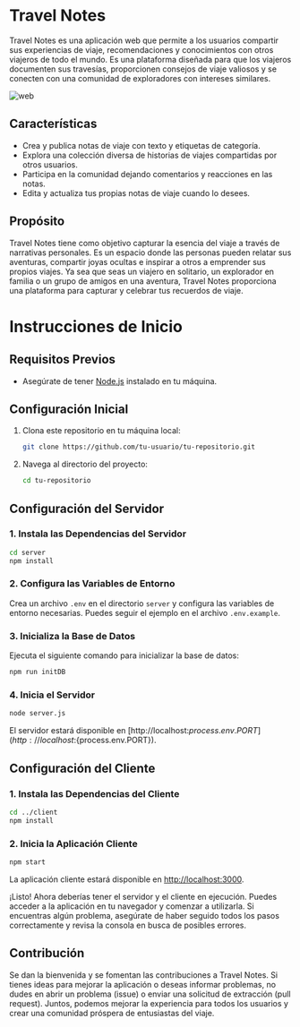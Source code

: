 # Travel Notes

Travel Notes es una aplicación web que permite a los usuarios compartir sus experiencias de viaje, recomendaciones y conocimientos con otros viajeros de todo el mundo. Es una plataforma diseñada para que los viajeros documenten sus travesías, proporcionen consejos de viaje valiosos y se conecten con una comunidad de exploradores con intereses similares.

![web](https://s5.gifyu.com/images/SRNAe.gif)

## Características

- Crea y publica notas de viaje con texto y etiquetas de categoría.
- Explora una colección diversa de historias de viajes compartidas por otros usuarios.
- Participa en la comunidad dejando comentarios y reacciones en las notas.
- Edita y actualiza tus propias notas de viaje cuando lo desees.

## Propósito

Travel Notes tiene como objetivo capturar la esencia del viaje a través de narrativas personales. Es un espacio donde las personas pueden relatar sus aventuras, compartir joyas ocultas e inspirar a otros a emprender sus propios viajes. Ya sea que seas un viajero en solitario, un explorador en familia o un grupo de amigos en una aventura, Travel Notes proporciona una plataforma para capturar y celebrar tus recuerdos de viaje.

# Instrucciones de Inicio

## Requisitos Previos
- Asegúrate de tener [Node.js](https://nodejs.org/) instalado en tu máquina.

## Configuración Inicial
1. Clona este repositorio en tu máquina local:
   ```bash
   git clone https://github.com/tu-usuario/tu-repositorio.git
   ```

2. Navega al directorio del proyecto:
   ```bash
   cd tu-repositorio
   ```

## Configuración del Servidor

### 1. Instala las Dependencias del Servidor
   ```bash
   cd server
   npm install
   ```

### 2. Configura las Variables de Entorno
   Crea un archivo `.env` en el directorio `server` y configura las variables de entorno necesarias. Puedes seguir el ejemplo en el archivo `.env.example`.

### 3. Inicializa la Base de Datos
   Ejecuta el siguiente comando para inicializar la base de datos:
   ```bash
   npm run initDB
   ```

### 4. Inicia el Servidor
   ```bash
   node server.js
   ```

   El servidor estará disponible en [http://localhost:${process.env.PORT}](http://localhost:${process.env.PORT}).

## Configuración del Cliente

### 1. Instala las Dependencias del Cliente
   ```bash
   cd ../client
   npm install
   ```

### 2. Inicia la Aplicación Cliente
   ```bash
   npm start
   ```

   La aplicación cliente estará disponible en [http://localhost:3000](http://localhost:3000).

¡Listo! Ahora deberías tener el servidor y el cliente en ejecución. Puedes acceder a la aplicación en tu navegador y comenzar a utilizarla. Si encuentras algún problema, asegúrate de haber seguido todos los pasos correctamente y revisa la consola en busca de posibles errores.

## Contribución

Se dan la bienvenida y se fomentan las contribuciones a Travel Notes. Si tienes ideas para mejorar la aplicación o deseas informar problemas, no dudes en abrir un problema (issue) o enviar una solicitud de extracción (pull request). Juntos, podemos mejorar la experiencia para todos los usuarios y crear una comunidad próspera de entusiastas del viaje.
